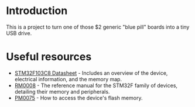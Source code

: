 # Introduction

This is a project to turn one of those $2 generic "blue pill" boards into a tiny USB drive.

# Useful resources

- [STM32F103C8 Datasheet](https://www.st.com/resource/en/datasheet/stm32f103c8.pdf) - Includes an overview of the device, electrical information, and the memory map.
- [RM0008](https://www.st.com/content/ccc/resource/technical/document/reference_manual/59/b9/ba/7f/11/af/43/d5/CD00171190.pdf/files/CD00171190.pdf/jcr:content/translations/en.CD00171190.pdf) - The reference manual for the STM32F family of devices, detailing their memory and peripherals.
- [PM0075](https://www.st.com/content/ccc/resource/technical/document/programming_manual/10/98/e8/d4/2b/51/4b/f5/CD00283419.pdf/files/CD00283419.pdf/jcr:content/translations/en.CD00283419.pdf) - How to access the device's flash memory.